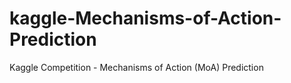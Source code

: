 # kaggle-Mechanisms-of-Action-Prediction
 Kaggle Competition - Mechanisms of Action (MoA) Prediction
